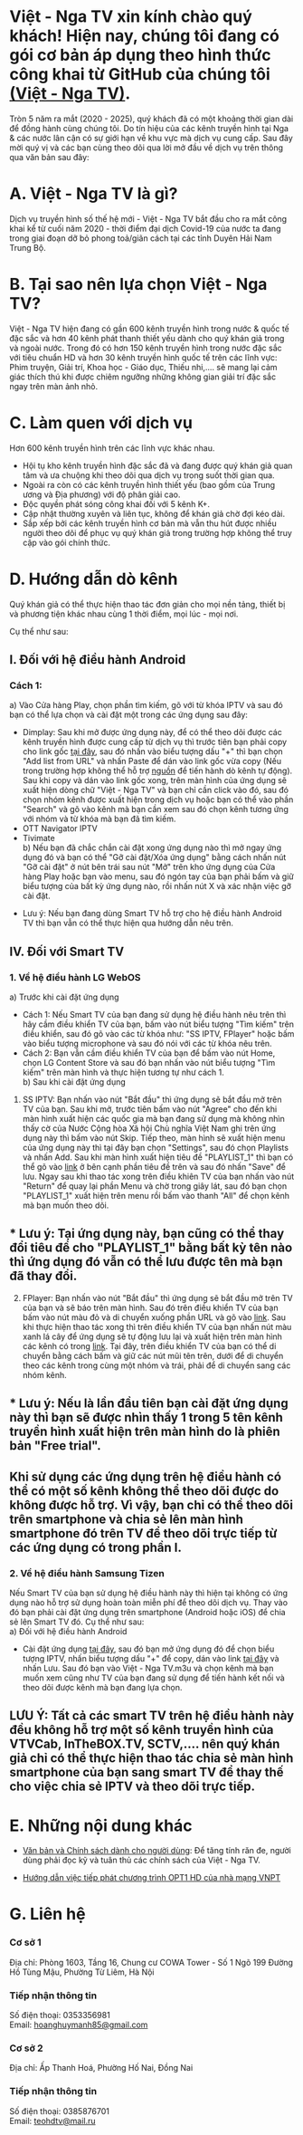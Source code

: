 Việt - Nga TV xin kính chào quý khách! Hiện nay, chúng tôi đang có gói cơ bản áp dụng theo hình thức công khai từ GitHub của chúng tôi [(Việt - Nga TV)](https://vietngatv.short.gy/vietngatv).
=======
Tròn 5 năm ra mắt (2020 - 2025), quý khách đã có một khoảng thời gian dài để đồng hành cùng chúng tôi. Do tín hiệu của các kênh truyền hình tại Nga & các nước lân cận có sự giới hạn về khu vực mà dịch vụ cung cấp. Sau đây mời quý vị và các bạn cùng theo dõi qua lời mở đầu về dịch vụ trên thông qua văn bản sau đây:<br />

# A. Việt - Nga TV là gì?
Dịch vụ truyền hình số thế hệ mới - Việt - Nga TV bắt đầu cho ra mắt công khai kể từ cuối năm 2020 - thời điểm đại dịch Covid-19 của nước ta đang trong giai đoạn dỡ bỏ phong toả/giãn cách tại các tỉnh Duyên Hải Nam Trung Bộ.<br />

# B. Tại sao nên lựa chọn Việt - Nga TV?
Việt - Nga TV hiện đang có gần 600 kênh truyền hình trong nước & quốc tế đặc sắc và hơn 40 kênh phát thanh thiết yếu dành cho quý khán giả trong và ngoài nước. Trong đó có hơn 150 kênh truyền hình trong nước đặc sắc với tiêu chuẩn HD và hơn 30 kênh truyền hình quốc tế trên các lĩnh vực: Phim truyện, Giải trí, Khoa học - Giáo dục, Thiếu nhi,.... sẽ mang lại cảm giác thích thú khi được chiêm ngưỡng những không gian giải trí đặc sắc ngay trên màn ảnh nhỏ.<br />

# C. Làm quen với dịch vụ
Hơn 600 kênh truyền hình trên các lĩnh vực khác nhau.<br />
- Hội tụ kho kênh truyền hình đặc sắc đã và đang được quý khán giả quan tâm và ưa chuộng khi theo dõi qua dịch vụ trong suốt thời gian qua.<br />
- Ngoài ra còn có các kênh truyền hình thiết yếu (bao gồm của Trung ương và Địa phương) với độ phân giải cao.<br />
- Độc quyền phát sóng công khai đối với 5 kênh K+.<br />
- Cập nhật thường xuyên và liên tục, không để khán giả chờ đợi kéo dài.<br />
- Sắp xếp bởi các kênh truyền hình cơ bản mà vẫn thu hút được nhiều người theo dõi để phục vụ quý khán giả trong trường hợp không thể truy cập vào gói chính thức.<br />

# D. Hướng dẫn dò kênh
Quý khán giả có thể thực hiện thao tác đơn giản cho mọi nền tảng, thiết bị và phương tiện khác nhau cùng 1 thời điểm, mọi lúc - mọi nơi.<br />

Cụ thể như sau:<br />

## I. Đối với hệ điều hành Android
### Cách 1:
a) Vào Cửa hàng Play, chọn phần tìm kiếm, gõ với từ khóa IPTV và sau đó bạn có thể lựa chọn và cài đặt một trong các ứng dụng sau đây:<br />
- Dimplay: Sau khi mở được ứng dụng này, để có thể theo dõi được các kênh truyền hình được cung cấp từ dịch vụ thì trước tiên bạn phải copy cho link gốc [tại đây](https://vietngatv.short.gy/vietngatv), sau đó nhấn vào biểu tượng dấu "+" thì bạn chọn "Add list from URL" và nhấn Paste để dán vào link gốc vừa copy (Nếu trong trường hợp không thể hỗ trợ [nguồn](https://short.io) để tiến hành dò kênh tự động). Sau khi copy và dán vào link gốc xong, trên màn hình của ứng dụng sẽ xuất hiện dòng chữ "Việt - Nga TV" và bạn chỉ cần click vào đó, sau đó chọn nhóm kênh được xuất hiện trong dịch vụ hoặc bạn có thể vào phần "Search" và gõ vào kênh mà bạn cần xem sau đó chọn kênh tương ứng với nhóm và từ khóa mà bạn đã tìm kiếm.<br />
- OTT Navigator IPTV<br />
- Tivimate<br />
b) Nếu bạn đã chắc chắn cài đặt xong ứng dụng nào thì mở ngay ứng dụng đó và bạn có thể "Gỡ cài đặt/Xóa ứng dụng" bằng cách nhấn nút "Gỡ cài đặt" ở nút bên trái sau nút "Mở" trên kho ứng dụng của Cửa hàng Play hoặc bạn vào menu, sau đó ngón tay của bạn phải bấm và giữ biểu tượng của bất kỳ ứng dụng nào, rồi nhấn nút X và xác nhận việc gỡ cài đặt.<br />
* Lưu ý: Nếu bạn đang dùng Smart TV hỗ trợ cho hệ điều hành Android TV thì bạn vẫn có thể thực hiện qua hướng dẫn nêu trên.<br />

## IV. Đối với Smart TV
### 1. Về hệ điều hành LG WebOS
a) Trước khi cài đặt ứng dụng<br />
- Cách 1: Nếu Smart TV của bạn đang sử dụng hệ điều hành nêu trên thì hãy cầm điều khiển TV của bạn, bấm vào nút biểu tượng "Tìm kiếm" trên điều khiển, sau đó gõ vào các từ khóa như: "SS IPTV, FPlayer" hoặc bấm vào biểu tượng microphone và sau đó nói với các từ khóa nêu trên.<br />
- Cách 2: Bạn vẫn cầm điều khiển TV của bạn để bấm vào nút Home, chọn LG Content Store và sau đó bạn nhấn vào nút biểu tượng "Tìm kiếm" trên màn hình và thực hiện tương tự như cách 1.<br />
b) Sau khi cài đặt ứng dụng<br />
1. SS IPTV: Bạn nhấn vào nút "Bắt đầu" thì ứng dụng sẽ bắt đầu mở trên TV của bạn. Sau khi mở, trước tiên bấm vào nút "Agree" cho đến khi màn hình xuất hiện các quốc gia mà bạn đang sử dụng mà không nhìn thấy cờ của Nước Cộng hòa Xã hội Chủ nghĩa Việt Nam ghi trên ứng dụng này thì bấm vào nút Skip. Tiếp theo, màn hình sẽ xuất hiện menu của ứng dụng này thì tại đây bạn chọn "Settings", sau đó chọn Playlists và nhấn Add. Sau khi màn hình xuất hiện tiêu đề "PLAYLIST_1" thì bạn có thể gõ vào [link](https://HaNoiIPTV.short.gy/HaNoiIPTV) ở bên cạnh phần tiêu đề trên và sau đó nhấn "Save" để lưu. Ngay sau khi thao tác xong trên điều khiên TV của bạn nhấn vào nút "Return" để quay lại phần Menu và chờ trong giây lát, sau đó bạn chọn "PLAYLIST_1" xuất hiện trên menu rồi bấm vào thanh "All" để chọn kênh mà bạn muốn theo dõi.<br />
## * Lưu ý: Tại ứng dụng này, bạn cũng có thể thay đổi tiêu đề cho "PLAYLIST_1" bằng bất kỳ tên nào thì ứng dụng đó vẫn có thể lưu được tên mà bạn đã thay đổi.
2. FPlayer: Bạn nhấn vào nút "Bắt đầu" thì ứng dụng sẽ bắt đầu mở trên TV của bạn và sẽ báo trên màn hình. Sau đó trên điều khiển TV của bạn bấm vào nút màu đỏ và di chuyển xuống phần URL và gõ vào [link](https://vietngatv.short.gy/vietngatv). Sau khi thực hiện thao tác xong thì trên điều khiển TV của bạn nhấn nút màu xanh lá cây để ứng dụng sẽ tự động lưu lại và xuất hiện trên màn hình các kênh có trong [link](https://vietngatv.short.gy/vietngatv). Tại đây, trên điều khiển TV của bạn có thể di chuyển bằng cách bấm và giữ các nút mũi tên trên, dưới để di chuyển theo các kênh trong cùng một nhóm và trái, phải để di chuyển sang các nhóm kênh.<br />
## * Lưu ý: Nếu là lần đầu tiên bạn cài đặt ứng dụng này thì bạn sẽ được nhìn thấy 1 trong 5 tên kênh truyền hình xuất hiện trên màn hình do là phiên bản "Free trial".
## Khi sử dụng các ứng dụng trên hệ điều hành có thể có một số kênh không thể theo dõi được do không được hỗ trợ. Vì vậy, bạn chỉ có thể theo dõi trên smartphone và chia sẻ lên màn hình smartphone đó trên TV để theo dõi trực tiếp từ các ứng dụng có trong phần I.

### 2. Về hệ điều hành Samsung Tizen
Nếu Smart TV của bạn sử dụng hệ điều hành này thì hiện tại không có ứng dụng nào hỗ trợ sử dụng hoàn toàn miễn phí để theo dõi dịch vụ. Thay vào đó bạn phải cài đặt ứng dụng trên smartphone (Android hoặc iOS) để chia sẻ lên Smart TV đó. Cụ thể như sau:<br />
a) Đối với hệ điều hành Android
- Cài đặt ứng dụng [tại đây](https://play.google.com/store/apps/details?id=castwebbrowsertotv.castwebvideo.webvideocaster), sau đó bạn mở ứng dụng đó để chọn biểu tượng IPTV, nhấn biểu tượng dấu "+" để copy, dán vào link [tại đây](https://vietngatv.short.gy/vietngatv) và nhấn Lưu. Sau đó bạn vào Việt - Nga TV.m3u và chọn kênh mà bạn muốn xem cũng như TV của bạn đang sử dụng để tiến hành kết nối và theo dõi được kênh mà bạn đang lựa chọn.<br />
## LƯU Ý: Tất cả các smart TV trên hệ điều hành này đều không hỗ trợ một số kênh truyền hình của VTVCab, InTheBOX.TV, SCTV,.... nên quý khán giả chỉ có thể thực hiện thao tác chia sẻ màn hình smartphone của bạn sang smart TV để thay thế cho việc chia sẻ IPTV và theo dõi trực tiếp.

# E. Những nội dung khác
- [Văn bản và Chính sách dành cho người dùng](https://github.com/huynhconghuong2004/iptv/blob/main/V%C4%83n%20b%E1%BA%A3n%20%26%20Ch%C3%ADnh%20s%C3%A1ch%20ng%C6%B0%E1%BB%9Di%20d%C3%B9ng/Ch%C3%ADnh%20s%C3%A1ch%20v%E1%BB%81%20vi%E1%BB%87c%20%C4%91%E1%BB%93ng%20%C3%BD%20s%E1%BB%AD%20d%E1%BB%A5ng%20%C4%91%E1%BB%99c%20quy%E1%BB%81n%20c%E1%BB%A7a%20Vi%C3%AA%CC%A3t%20-%20Nga%20TV.md): Để tăng tính răn đe, người dùng phải đọc kỹ và tuân thủ các chính sách của Việt - Nga TV.<br />

- [Hướng dẫn việc tiếp phát chương trình OPT1 HD của nhà mạng VNPT](https://github.com/huynhconghuong2004/iptv/raw/refs/heads/main/H%C6%B0%C6%A1%CC%81ng%20d%C3%A2%CC%83n%20vi%C3%AA%CC%A3c%20ti%C3%AA%CC%81p%20pha%CC%81t%20ch%C6%B0%C6%A1ng%20tri%CC%80nh%20OPT1%20HD%20cu%CC%89a%20nha%CC%80%20ma%CC%A3ng%20VNPT.docx)

# G. Liên hệ
### Cơ sở 1
Địa chỉ: Phòng 1603, Tầng 16, Chung cư COWA Tower - Số 1 Ngõ 199 Đường Hồ Tùng Mậu, Phường Từ Liêm, Hà Nội<br />
### Tiếp nhận thông tin
Số điện thoại: 0353356981<br />
Email: hoanghuymanh85@gmail.com<br />
### Cơ sở 2
Địa chỉ: Ấp Thanh Hoá, Phường Hố Nai, Đồng Nai<br />
### Tiếp nhận thông tin
Số điện thoại: 0385876701<br />
Email: teohdtv@mail.ru<br />
